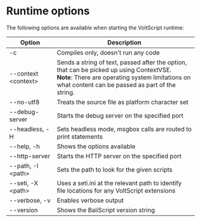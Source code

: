 # Runtime options

The following options are available when starting the VoltScript runtime:

| Option      | Description      |
| ----------- | ---------------- |
| -c         | Compiles only, doesn't run any code |
| --context <context\> | Sends a string of text, passed after the option, that can be picked up using ContextVSE. </br> **Note**: There are operating system limitations on what content can be passed as part of the string.|
| --no-utf8       | Treats the source file as platform character set |
|--debug-server <port> | Starts the debug server on the specified port |
| --headless, -H  | Sets headless mode, msgbox calls are routed to print statements |
| --help, -h  | Shows the options available |
| --http-server <port> | Starts the HTTP server on the specified port |
| --path, -I <path\>       | Sets the path to look for the given scripts |
| --seti, -X <path\> | Uses a seti.ini at the relevant path to identify file locations for any VoltScript extensions |
| --verbose, -v         | Enables verbose output |
| --version   | Shows the BaliScript version string |